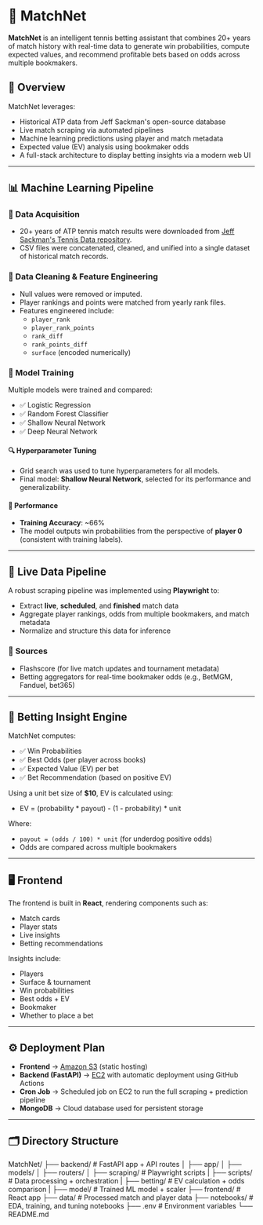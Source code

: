 # 🎾 MatchNet

**MatchNet** is an intelligent tennis betting assistant that combines 20+ years of match history with real-time data to generate win probabilities, compute expected values, and recommend profitable bets based on odds across multiple bookmakers.

## 🚀 Overview

MatchNet leverages:
- Historical ATP data from Jeff Sackman's open-source database
- Live match scraping via automated pipelines
- Machine learning predictions using player and match metadata
- Expected value (EV) analysis using bookmaker odds
- A full-stack architecture to display betting insights via a modern web UI

---

## 📊 Machine Learning Pipeline

### 🧠 Data Acquisition

- 20+ years of ATP tennis match results were downloaded from [Jeff Sackman's Tennis Data repository](https://github.com/JeffSackmann/tennis_atp).
- CSV files were concatenated, cleaned, and unified into a single dataset of historical match records.

### 🧼 Data Cleaning & Feature Engineering

- Null values were removed or imputed.
- Player rankings and points were matched from yearly rank files.
- Features engineered include:
  - `player_rank`
  - `player_rank_points`
  - `rank_diff`
  - `rank_points_diff`
  - `surface` (encoded numerically)

### 🤖 Model Training

Multiple models were trained and compared:
- ✅ Logistic Regression
- ✅ Random Forest Classifier
- ✅ Shallow Neural Network
- ✅ Deep Neural Network

#### 🔍 Hyperparameter Tuning
- Grid search was used to tune hyperparameters for all models.
- Final model: **Shallow Neural Network**, selected for its performance and generalizability.

#### 🎯 Performance
- **Training Accuracy**: ~66%
- The model outputs win probabilities from the perspective of **player 0** (consistent with training labels).

---

## 🔄 Live Data Pipeline

A robust scraping pipeline was implemented using **Playwright** to:
- Extract **live**, **scheduled**, and **finished** match data
- Aggregate player rankings, odds from multiple bookmakers, and match metadata
- Normalize and structure this data for inference

### 🔗 Sources
- Flashscore (for live match updates and tournament metadata)
- Betting aggregators for real-time bookmaker odds (e.g., BetMGM, Fanduel, bet365)

---

## 💸 Betting Insight Engine

MatchNet computes:

- ✅ Win Probabilities
- ✅ Best Odds (per player across books)
- ✅ Expected Value (EV) per bet
- ✅ Bet Recommendation (based on positive EV)

Using a unit bet size of **$10**, EV is calculated using:
- EV = (probability * payout) - (1 - probability) * unit

Where:
- `payout = (odds / 100) * unit` (for underdog positive odds)
- Odds are compared across multiple bookmakers

---

## 🖥️ Frontend

The frontend is built in **React**, rendering components such as:
- Match cards
- Player stats
- Live insights
- Betting recommendations

Insights include:
- Players
- Surface & tournament
- Win probabilities
- Best odds + EV
- Bookmaker
- Whether to place a bet

---

## ⚙️ Deployment Plan

- **Frontend** → [Amazon S3](https://aws.amazon.com/s3/) (static hosting)
- **Backend (FastAPI)** → [EC2](https://aws.amazon.com/ec2/) with automatic deployment using GitHub Actions
- **Cron Job** → Scheduled job on EC2 to run the full scraping + prediction pipeline
- **MongoDB** → Cloud database used for persistent storage

---

## 🗂️ Directory Structure

MatchNet/
├── backend/ # FastAPI app + API routes
│ ├── app/
│ ├── models/
│ ├── routers/
│ ├── scraping/ # Playwright scripts
| ├── scripts/ # Data processing + orchestration
| ├── betting/ # EV calculation + odds comparison
| ├── model/ # Trained ML model + scaler
├── frontend/ # React app
├── data/ # Processed match and player data
├── notebooks/ # EDA, training, and tuning notebooks
├── .env # Environment variables
└── README.md
